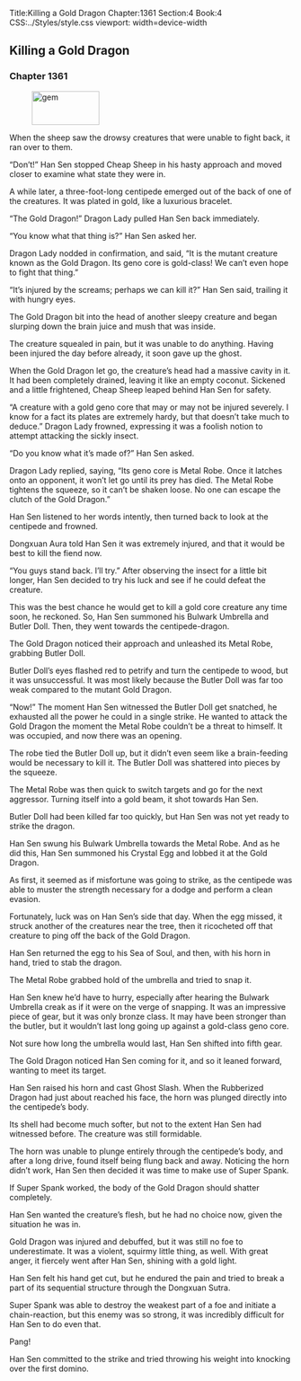 Title:Killing a Gold Dragon 
Chapter:1361 
Section:4 
Book:4 
CSS:../Styles/style.css 
viewport: width=device-width
  
## Killing a Gold Dragon
### Chapter 1361
  
<figure>
	<img src="../Images/gem.gif" alt="gem" id="gem" width="120" height="60" />
</figure>
  

  
When the sheep saw the drowsy creatures that were unable to fight back, it ran over to them.

“Don’t!” Han Sen stopped Cheap Sheep in his hasty approach and moved closer to examine what state they were in.

A while later, a three-foot-long centipede emerged out of the back of one of the creatures. It was plated in gold, like a luxurious bracelet.

“The Gold Dragon!” Dragon Lady pulled Han Sen back immediately.

“You know what that thing is?” Han Sen asked her.

Dragon Lady nodded in confirmation, and said, “It is the mutant creature known as the Gold Dragon. Its geno core is gold-class! We can’t even hope to fight that thing.”

“It’s injured by the screams; perhaps we can kill it?” Han Sen said, trailing it with hungry eyes.

The Gold Dragon bit into the head of another sleepy creature and began slurping down the brain juice and mush that was inside.

The creature squealed in pain, but it was unable to do anything. Having been injured the day before already, it soon gave up the ghost.

When the Gold Dragon let go, the creature’s head had a massive cavity in it. It had been completely drained, leaving it like an empty coconut. Sickened and a little frightened, Cheap Sheep leaped behind Han Sen for safety.

“A creature with a gold geno core that may or may not be injured severely. I know for a fact its plates are extremely hardy, but that doesn’t take much to deduce.” Dragon Lady frowned, expressing it was a foolish notion to attempt attacking the sickly insect.

“Do you know what it’s made of?” Han Sen asked.

Dragon Lady replied, saying, “Its geno core is Metal Robe. Once it latches onto an opponent, it won’t let go until its prey has died. The Metal Robe tightens the squeeze, so it can’t be shaken loose. No one can escape the clutch of the Gold Dragon.”

Han Sen listened to her words intently, then turned back to look at the centipede and frowned.

Dongxuan Aura told Han Sen it was extremely injured, and that it would be best to kill the fiend now.

“You guys stand back. I’ll try.” After observing the insect for a little bit longer, Han Sen decided to try his luck and see if he could defeat the creature.

This was the best chance he would get to kill a gold core creature any time soon, he reckoned. So, Han Sen summoned his Bulwark Umbrella and Butler Doll. Then, they went towards the centipede-dragon.

The Gold Dragon noticed their approach and unleashed its Metal Robe, grabbing Butler Doll.

Butler Doll’s eyes flashed red to petrify and turn the centipede to wood, but it was unsuccessful. It was most likely because the Butler Doll was far too weak compared to the mutant Gold Dragon.

“Now!” The moment Han Sen witnessed the Butler Doll get snatched, he exhausted all the power he could in a single strike. He wanted to attack the Gold Dragon the moment the Metal Robe couldn’t be a threat to himself. It was occupied, and now there was an opening.

The robe tied the Butler Doll up, but it didn’t even seem like a brain-feeding would be necessary to kill it. The Butler Doll was shattered into pieces by the squeeze.

The Metal Robe was then quick to switch targets and go for the next aggressor. Turning itself into a gold beam, it shot towards Han Sen.

Butler Doll had been killed far too quickly, but Han Sen was not yet ready to strike the dragon.

Han Sen swung his Bulwark Umbrella towards the Metal Robe. And as he did this, Han Sen summoned his Crystal Egg and lobbed it at the Gold Dragon.

As first, it seemed as if misfortune was going to strike, as the centipede was able to muster the strength necessary for a dodge and perform a clean evasion.

Fortunately, luck was on Han Sen’s side that day. When the egg missed, it struck another of the creatures near the tree, then it ricocheted off that creature to ping off the back of the Gold Dragon.

Han Sen returned the egg to his Sea of Soul, and then, with his horn in hand, tried to stab the dragon.

The Metal Robe grabbed hold of the umbrella and tried to snap it.

Han Sen knew he’d have to hurry, especially after hearing the Bulwark Umbrella creak as if it were on the verge of snapping. It was an impressive piece of gear, but it was only bronze class. It may have been stronger than the butler, but it wouldn’t last long going up against a gold-class geno core.

Not sure how long the umbrella would last, Han Sen shifted into fifth gear.

The Gold Dragon noticed Han Sen coming for it, and so it leaned forward, wanting to meet its target.

Han Sen raised his horn and cast Ghost Slash. When the Rubberized Dragon had just about reached his face, the horn was plunged directly into the centipede’s body.

Its shell had become much softer, but not to the extent Han Sen had witnessed before. The creature was still formidable.

The horn was unable to plunge entirely through the centipede’s body, and after a long drive, found itself being flung back and away. Noticing the horn didn’t work, Han Sen then decided it was time to make use of Super Spank.

If Super Spank worked, the body of the Gold Dragon should shatter completely.

Han Sen wanted the creature’s flesh, but he had no choice now, given the situation he was in.

Gold Dragon was injured and debuffed, but it was still no foe to underestimate. It was a violent, squirmy little thing, as well. With great anger, it fiercely went after Han Sen, shining with a gold light.

Han Sen felt his hand get cut, but he endured the pain and tried to break a part of its sequential structure through the Dongxuan Sutra.

Super Spank was able to destroy the weakest part of a foe and initiate a chain-reaction, but this enemy was so strong, it was incredibly difficult for Han Sen to do even that.

Pang!

Han Sen committed to the strike and tried throwing his weight into knocking over the first domino.